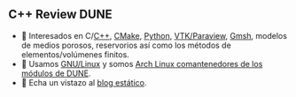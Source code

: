 ## C++ Review DUNE

- 🔭 Interesados en C/[C++](https://isocpp.org), [CMake](https://cmake.org), [Python](https://python.org), [VTK/Paraview](https://www.paraview.org/Wiki/VTK), [Gmsh](https://gmsh.info), modelos de medios porosos, reservorios así como los métodos de elementos/volúmenes finitos.
- 🐧 Usamos [GNU/Linux](https://www.gnu.org/home.html) y somos [Arch Linux comantenedores de los módulos de DUNE](https://aur.archlinux.org/packages/dune-core).
- 🔖 Echa un vistazo al [blog estático](https://cpp-review-dune.github.io/introductory-review).
